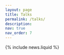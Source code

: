 ```yaml
---
layout: page
title: Talks
permalink: /talks/
description: 
nav: true
nav_order: 7
---
```


{% include news.liquid %}
